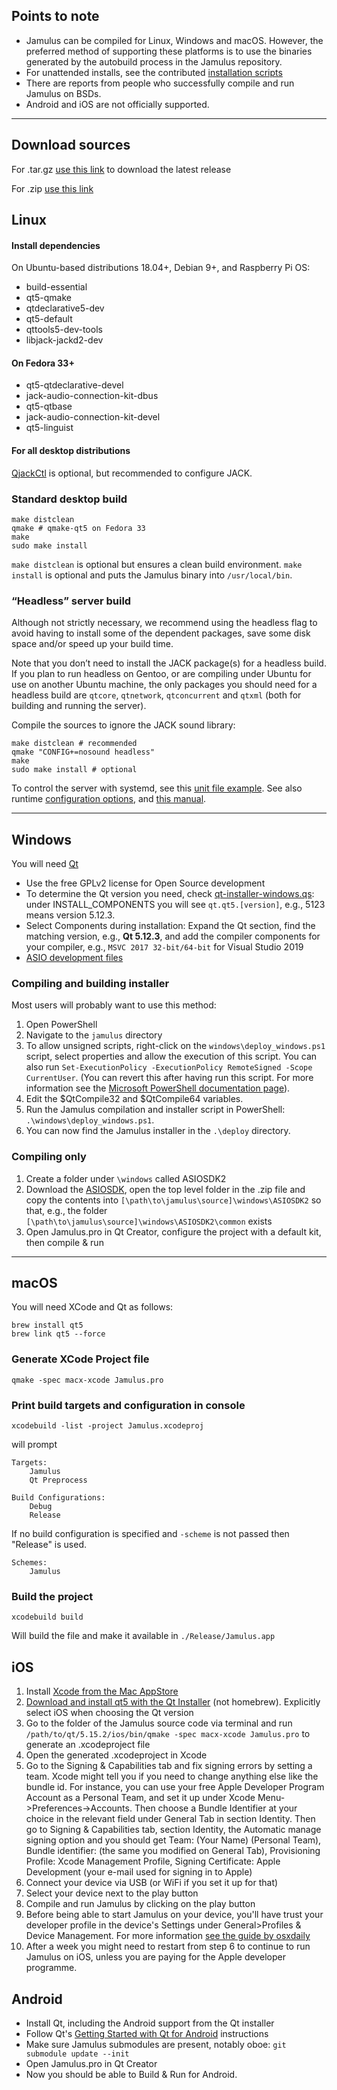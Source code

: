 ## Points to note

- Jamulus can be compiled for Linux, Windows and macOS. However, the preferred method of supporting these platforms is to use the binaries generated by the autobuild process in the Jamulus repository.
- For unattended installs, see the contributed [installation scripts](https://github.com/jamulussoftware/installscripts)
- There are reports from people who successfully compile and run Jamulus on BSDs.
- Android and iOS are not officially supported.

---


## Download sources

For .tar.gz [use this link](https://github.com/jamulussoftware/jamulus/archive/latest.tar.gz) to download the latest release

For .zip [use this link](https://github.com/jamulussoftware/jamulus/archive/latest.zip)

## Linux

#### Install dependencies

On Ubuntu-based distributions 18.04+, Debian 9+, and Raspberry Pi OS:

* build-essential
* qt5-qmake
* qtdeclarative5-dev
* qt5-default
* qttools5-dev-tools
* libjack-jackd2-dev

#### On Fedora 33+

* qt5-qtdeclarative-devel
* jack-audio-connection-kit-dbus
* qt5-qtbase
* jack-audio-connection-kit-devel
* qt5-linguist

#### For all desktop distributions

[QjackCtl](https://qjackctl.sourceforge.io/) is optional, but recommended to configure JACK.


### Standard desktop build

```
make distclean
qmake # qmake-qt5 on Fedora 33
make
sudo make install
```

`make distclean` is optional but ensures a clean build environment. `make install` is optional and puts the Jamulus binary into `/usr/local/bin`.

### “Headless” server build

Although not strictly necessary, we recommend using the headless flag to avoid having to install some of the dependent packages, save some disk space and/or speed up your build time. 

Note that you don’t need to install the JACK package(s) for a headless build. If you plan to run headless on Gentoo, or are compiling under Ubuntu for use on another Ubuntu machine, the only packages you should need for a headless build are `qtcore`, `qtnetwork`, `qtconcurrent` and `qtxml` (both for building and running the server).

Compile the sources to ignore the JACK sound library:

```
make distclean # recommended
qmake "CONFIG+=nosound headless"
make
sudo make install # optional
```

To control the server with systemd, see this [unit file example](https://github.com/jamulussoftware/jamulus/blob/master/distributions/debian/jamulus-headless.service). See also runtime [configuration options](https://jamulus.io/wiki/Running-a-Server.md#command-line-options), and [this manual](https://jamulus.io/wiki/Server-Linux).

---

## Windows


You will need [Qt](https://www.qt.io/download)

* Use the free GPLv2 license for Open Source development
* To determine the Qt version you need, check [qt-installer-windows.qs](https://github.com/jamulussoftware/jamulus/blob/master/windows/qt-installer-windows.qs): under INSTALL_COMPONENTS you will see `qt.qt5.[version]`, e.g., 5123 means version 5.12.3.
* Select Components during installation: Expand the Qt section, find the matching version, e.g., **Qt 5.12.3**, and add the compiler components for your compiler, e.g., `MSVC 2017 32-bit/64-bit` for Visual Studio 2019
* [ASIO development files](https://www.steinberg.net/en/company/developer.html)

### Compiling and building installer

Most users will probably want to use this method:

1. Open PowerShell
1. Navigate to the `jamulus` directory
1. To allow unsigned scripts, right-click on the `windows\deploy_windows.ps1` script, select properties and allow the execution of this script. You can also run `Set-ExecutionPolicy -ExecutionPolicy RemoteSigned -Scope CurrentUser`. (You can revert this after having run this script. For more information see the [Microsoft PowerShell documentation page](https://docs.microsoft.com/en-us/powershell/module/microsoft.powershell.security/set-executionpolicy)).
1. Edit the $QtCompile32 and $QtCompile64 variables.
1. Run the Jamulus compilation and installer script in PowerShell: `.\windows\deploy_windows.ps1`.
1. You can now find the Jamulus installer in the `.\deploy` directory.

### Compiling only

1. Create a folder under `\windows` called ASIOSDK2
1. Download the [ASIOSDK](https://www.steinberg.net/asiosdk), open the top level folder in the .zip file and copy the contents into `[\path\to\jamulus\source]\windows\ASIOSDK2` so that, e.g., the folder `[\path\to\jamulus\source]\windows\ASIOSDK2\common` exists
1. Open Jamulus.pro in Qt Creator, configure the project with a default kit, then compile & run

---

## macOS
You will need XCode and Qt as follows:

```
brew install qt5
brew link qt5 --force
```

### Generate XCode Project file

`qmake -spec macx-xcode Jamulus.pro`

### Print build targets and configuration in console

`xcodebuild -list -project Jamulus.xcodeproj`

will prompt

```
Targets:
    Jamulus
    Qt Preprocess

Build Configurations:
    Debug
    Release
```

If no build configuration is specified and `-scheme` is not passed then "Release" is used.

```
Schemes:
    Jamulus
```

### Build the project

`xcodebuild build`

Will build the file and make it available in `./Release/Jamulus.app`

## iOS

1. Install [Xcode from the Mac AppStore](https://apps.apple.com/us/app/xcode/id497799835?mt=12)
2. [Download and install qt5 with the Qt Installer](https://www.qt.io/download) (not homebrew). Explicitly select iOS when choosing the Qt version
3. Go to the folder of the Jamulus source code via terminal and run `/path/to/qt/5.15.2/ios/bin/qmake -spec macx-xcode Jamulus.pro` to generate an .xcodeproject file
4. Open the generated .xcodeproject in Xcode
5. Go to the Signing & Capabilities tab and fix signing errors by setting a team. Xcode might tell you if you need to change anything else like the bundle id. For instance, you can use your free Apple Developer Program Account as a Personal Team, and set it up under Xcode Menu->Preferences->Accounts. Then choose a Bundle Identifier at your choice in the relevant field under General Tab in section Identity. Then go to Signing & Capabilities tab, section Identity, the Automatic manage signing option and you should get Team: (Your Name) (Personal Team), Bundle identifier: (the same you modified on General Tab), Provisioning Profile: Xcode Management Profile, Signing Certificate: Apple Development (your e-mail used for signing in to Apple)
6. Connect your device via USB (or WiFi if you set it up for that)
7. Select your device next to the play button
8. Compile and run Jamulus by clicking on the play button
9. Before being able to start Jamulus on your device, you'll have trust your developer profile in the device's Settings under General>Profiles & Device Management. For more information [see the guide by osxdaily](https://osxdaily.com/2021/05/07/how-to-trust-an-app-on-iphone-ipad-to-fix-untrusted-developer-message/)
10. After a week you might need to restart from step 6 to continue to run Jamulus on iOS, unless you are paying for the Apple developer programme.

## Android
* Install Qt, including the Android support from the Qt installer
* Follow Qt's [Getting Started with Qt for Android](https://doc.qt.io/qt-5/android-getting-started.html) instructions 
* Make sure Jamulus submodules are present, notably oboe:
`git submodule update --init`
* Open Jamulus.pro in Qt Creator
* Now you should be able to Build & Run for Android.
